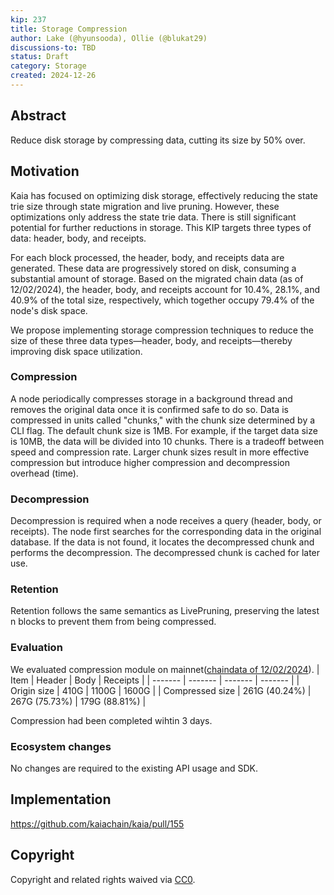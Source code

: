 ```yaml
---
kip: 237
title: Storage Compression
author: Lake (@hyunsooda), Ollie (@blukat29)
discussions-to: TBD
status: Draft
category: Storage
created: 2024-12-26
---
```


## Abstract
Reduce disk storage by compressing data, cutting its size by 50% over.

## Motivation
Kaia has focused on optimizing disk storage, effectively reducing the state trie size through state migration and live pruning.
However, these optimizations only address the state trie data. There is still significant potential for further reductions in storage.
This KIP targets three types of data: header, body, and receipts.

For each block processed, the header, body, and receipts data are generated.
These data are progressively stored on disk, consuming a substantial amount of storage.
Based on the migrated chain data (as of 12/02/2024), the header, body, and receipts account for 10.4%, 28.1%, and 40.9% of the total size, respectively, which together occupy 79.4% of the node's disk space.

We propose implementing storage compression techniques to reduce the size of these three data types—header, body, and receipts—thereby improving disk space utilization.

### Compression
A node periodically compresses storage in a background thread and removes the original data once it is confirmed safe to do so.
Data is compressed in units called "chunks," with the chunk size determined by a CLI flag.
The default chunk size is 1MB. For example, if the target data size is 10MB, the data will be divided into 10 chunks.
There is a tradeoff between speed and compression rate. Larger chunk sizes result in more effective compression but introduce higher compression and decompression overhead (time).

### Decompression
Decompression is required when a node receives a query (header, body, or receipts).
The node first searches for the corresponding data in the original database.
If the data is not found, it locates the decompressed chunk and performs the decompression. The decompressed chunk is cached for later use.

### Retention
Retention follows the same semantics as LivePruning, preserving the latest n blocks to prevent them from being compressed.

### Evaluation
We evaluated compression module on mainnet([chaindata of 12/02/2024](https://packages.kaia.io/mainnet/chaindata/)).
| Item    | Header | Body | Receipts |
| ------- | ------- | ------- | ------- |
| Origin size | 410G | 1100G | 1600G |
| Compressed size | 261G (40.24%) | 267G (75.73%) | 179G (88.81%) |

Compression had been completed wihtin 3 days.

### Ecosystem changes
No changes are required to the existing API usage and SDK.

## Implementation
https://github.com/kaiachain/kaia/pull/155

## Copyright
Copyright and related rights waived via [CC0](https://creativecommons.org/publicdomain/zero/1.0/).
